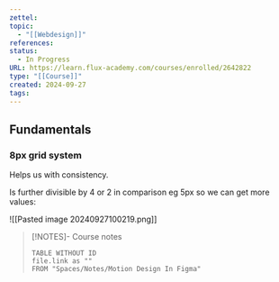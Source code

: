 ```yaml
---
zettel: 
topic:
  - "[[Webdesign]]"
references: 
status:
  - In Progress
URL: https://learn.flux-academy.com/courses/enrolled/2642822
type: "[[Course]]"
created: 2024-09-27
tags:
---
```

## Fundamentals

### 8px grid system

Helps us with consistency.

Is further divisible by 4 or 2 in comparison eg 5px so we can get more values:

![[Pasted image 20240927100219.png]]






> [!NOTES]- Course notes
> ```dataview
> TABLE WITHOUT ID
> file.link as ""
> FROM "Spaces/Notes/Motion Design In Figma"
 ```

